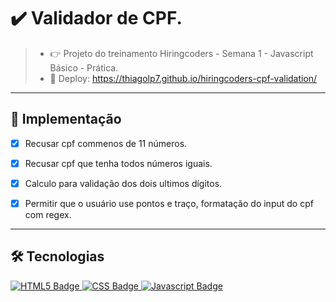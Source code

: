  # ✔️ Validador de CPF.
> - 👉 Projeto do treinamento Hiringcoders - Semana 1 - Javascript Básico - Prática.
> - 🔗 Deploy: https://thiagolp7.github.io/hiringcoders-cpf-validation/



---
## 📌 Implementação

- [x] Recusar cpf commenos de 11 números.
- [x] Recusar cpf que tenha todos números iguais.
- [x] Calculo para validação dos dois ultimos dígitos.
- [x] Permitir que o usuário use pontos e traço, formatação do input do cpf com regex.


--- 
## :hammer_and_wrench: Tecnologias

<div align="left">
  <a href="https://developer.mozilla.org/en-US/docs/Glossary/HTML5" target="_blank">
    <img src="https://img.shields.io/badge/html5-%23E34F26.svg?style=for-the-badge&logo=html5&logoColor=white" alt="HTML5 Badge"/>
  </a>
  <a href="https://developer.mozilla.org/en-US/docs/Web/CSS" target="_blank">
    <img src="https://img.shields.io/badge/css3-%231572B6.svg?style=for-the-badge&logo=css3&logoColor=white" alt="CSS Badge"/>
  </a>
  <a href="https://developer.mozilla.org/en-US/docs/Web/JavaScript" target="_blank">
    <img src="https://img.shields.io/badge/javascript-%23323330.svg?style=for-the-badge&logo=javascript&logoColor=%23F7DF1E" alt="Javascript Badge"/>
  </a>
</div>
